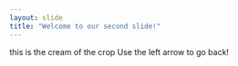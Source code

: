 ```yaml
---
layout: slide
title: "Welcome to our second slide!"
---
```

this is the cream of the crop
Use the left arrow to go back!
